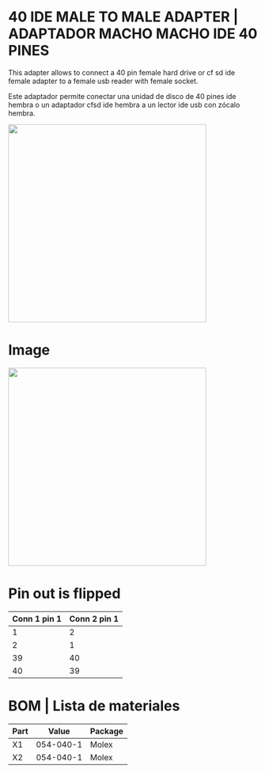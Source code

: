 # 40 IDE MALE TO MALE ADAPTER | ADAPTADOR MACHO MACHO IDE 40 PINES

This adapter allows to connect a 40 pin female hard drive or cf sd ide female adapter to a female usb reader with female socket.

Este adaptador permite conectar una unidad de disco de 40 pines ide hembra o un adaptador cfsd ide hembra a un lector ide usb con zócalo hembra.

<img src="https://github.com/arananet/44-ide-male-to-male/blob/master/images/USB2SATAIDE.B.jpg?raw=true" width="400">


# Image

<img src="https://github.com/arananet/40-ide-male-to-male/blob/master/images/descarga.png?raw=true" width="400">

# Pin out is flipped

| Conn 1 pin 1 | Conn 2 pin 1 | 
| -------------| -------------|
| 1            | 2            |
| 2            | 1            |
| 39           | 40           |
| 40           | 39           |


# BOM | Lista de materiales

| Part            | Value                   | Package                        |
| --------------- | ----------------------- | ------------------------------ |      
|  X1             | 054-040-1               | Molex                          |
|  X2             | 054-040-1               | Molex                          |
